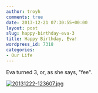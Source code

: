 ```yaml
---
author: troyh
comments: true
date: 2013-12-21 07:30:55+00:00
layout: post
slug: happy-birthday-eva-3
title: Happy Birthday, Eva!
wordpress_id: 7318
categories:
- Our Life
---
```


Eva turned 3, or, as she says, "fee".   
  
[![20131222-123607.jpg](http://troyandgay.files.wordpress.com/2013/12/20131222-123607.jpg)](http://troyandgay.files.wordpress.com/2013/12/20131222-123607.jpg)
